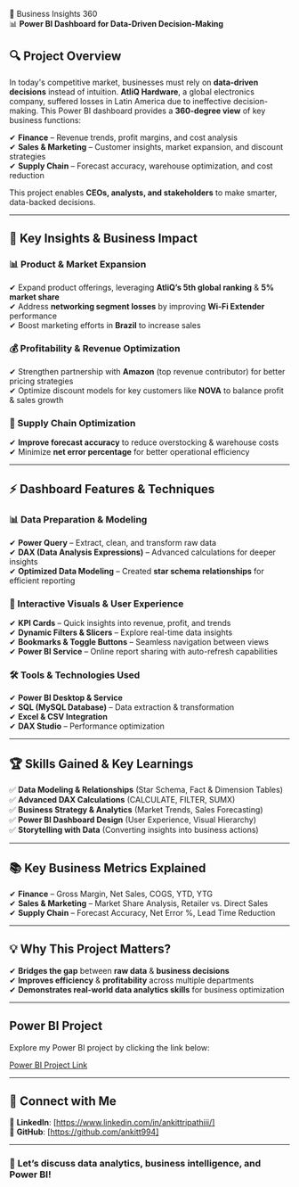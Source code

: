 🚀 Business Insights 360  
📊 **Power BI Dashboard for Data-Driven Decision-Making**  

## 🔍 **Project Overview**  
In today's competitive market, businesses must rely on **data-driven decisions** instead of intuition. **AtliQ Hardware**, a global electronics company, suffered losses in Latin America due to ineffective decision-making. This Power BI dashboard provides a **360-degree view** of key business functions:  

✔ **Finance** – Revenue trends, profit margins, and cost analysis  
✔ **Sales & Marketing** – Customer insights, market expansion, and discount strategies  
✔ **Supply Chain** – Forecast accuracy, warehouse optimization, and cost reduction  

This project enables **CEOs, analysts, and stakeholders** to make smarter, data-backed decisions.  

---

## 📌 **Key Insights & Business Impact**  
### **📊 Product & Market Expansion**  
✔ Expand product offerings, leveraging **AtliQ’s 5th global ranking** & **5% market share**  
✔ Address **networking segment losses** by improving **Wi-Fi Extender** performance  
✔ Boost marketing efforts in **Brazil** to increase sales  

### **💰 Profitability & Revenue Optimization**  
✔ Strengthen partnership with **Amazon** (top revenue contributor) for better pricing strategies  
✔ Optimize discount models for key customers like **NOVA** to balance profit & sales growth  

### **🚚 Supply Chain Optimization**  
✔ **Improve forecast accuracy** to reduce overstocking & warehouse costs  
✔ Minimize **net error percentage** for better operational efficiency  

---

## ⚡ **Dashboard Features & Techniques**  
### **📊 Data Preparation & Modeling**  
✔ **Power Query** – Extract, clean, and transform raw data  
✔ **DAX (Data Analysis Expressions)** – Advanced calculations for deeper insights  
✔ **Optimized Data Modeling** – Created **star schema relationships** for efficient reporting  

### **🎨 Interactive Visuals & User Experience**  
✔ **KPI Cards** – Quick insights into revenue, profit, and trends  
✔ **Dynamic Filters & Slicers** – Explore real-time data insights  
✔ **Bookmarks & Toggle Buttons** – Seamless navigation between views  
✔ **Power BI Service** – Online report sharing with auto-refresh capabilities  

### **🛠 Tools & Technologies Used**  
✔ **Power BI Desktop & Service**  
✔ **SQL (MySQL Database)** – Data extraction & transformation  
✔ **Excel & CSV Integration**  
✔ **DAX Studio** – Performance optimization  

---

## 🏆 **Skills Gained & Key Learnings**  
✅ **Data Modeling & Relationships** (Star Schema, Fact & Dimension Tables)  
✅ **Advanced DAX Calculations** (CALCULATE, FILTER, SUMX)  
✅ **Business Strategy & Analytics** (Market Trends, Sales Forecasting)  
✅ **Power BI Dashboard Design** (User Experience, Visual Hierarchy)  
✅ **Storytelling with Data** (Converting insights into business actions)  

---

## 📚 **Key Business Metrics Explained**  
✔ **Finance** – Gross Margin, Net Sales, COGS, YTD, YTG  
✔ **Sales & Marketing** – Market Share Analysis, Retailer vs. Direct Sales  
✔ **Supply Chain** – Forecast Accuracy, Net Error %, Lead Time Reduction  

---

## 💡 **Why This Project Matters?**  
✔ **Bridges the gap** between **raw data** & **business decisions**  
✔ **Improves efficiency** & **profitability** across multiple departments  
✔ **Demonstrates real-world data analytics skills** for business optimization  

---
## Power BI Project

Explore my Power BI project by clicking the link below:

[Power BI Project Link](https://app.powerbi.com/links/rtpLKVnwnh?ctid=c6e549b3-5f45-4032-aae9-d4244dc5b2c4&pbi_source=linkShare)

---

## 🔗 **Connect with Me**  
💼 **LinkedIn**: [https://www.linkedin.com/in/ankittripathiii/]  
📂 **GitHub**: [https://github.com/ankitt994]  

---

### 🚀 **Let’s discuss data analytics, business intelligence, and Power BI!**
